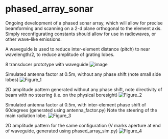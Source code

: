 # phased_array_sonar

Ongoing development of a phased sonar array, which will allow for precise beamforming and scanning on a 2-d plane orthogonal to the element axis.
Simply reconfigurating constants should allow for use in radiowaves, or other wave-like emissions.

A waveguide is used to reduce inter-element distance (pitch) to near wavelength/2, to reduce amplitude of grating lobes.

8 transducer prototype with waveguide
![image](https://github.com/AayushPanda/phased_array_sonar/assets/60160845/211afd52-9c3b-4b6e-87f0-a27fe476a3e0)

Simulated antenna factor at 0.5m, without any phase shift (note small side lobes)
![Figure_1](https://github.com/AayushPanda/phased_array_sonar/assets/60160845/08e518bf-f7b1-45b8-bdbb-2fe78cf626af)

2D amplitude pattern generated without any phase shift, note directivity of beam with no steering (i.e. on the physical boresight)
![Figure_2](https://github.com/AayushPanda/phased_array_sonar/assets/60160845/fd5dc6d1-47d1-4e0f-b0bf-98133aa2164a)

Simulated antenna factor at 0.5m, with inter-element phase shift of 60degrees (generated using antenna_factor.py)
Note the steering of the main radiation lobe.
![Figure_3](https://github.com/AayushPanda/phased_array_sonar/assets/60160845/3d668396-e274-4c4c-b532-34e827656b7e)

2D amplitude pattern for the same configuration (V marks aperture at end of waveguide, generated using phased_array_sim.py)
![Figure_4](https://github.com/AayushPanda/phased_array_sonar/assets/60160845/88eac91d-604f-4696-a835-00bc58f6a6e2)

